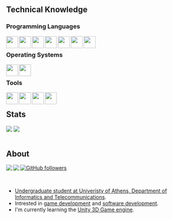 ## Technical Knowledge

### Programming Languages

<img align="left" height="32" width="32" src="https://cdn.jsdelivr.net/gh/devicons/devicon/icons/c/c-original.svg"/>
<img align="left" height="32" width="32" src="https://cdn.jsdelivr.net/gh/devicons/devicon/icons/cplusplus/cplusplus-original.svg"/>
<img align="left" height="32" width="32" src="https://cdn.jsdelivr.net/gh/devicons/devicon/icons/csharp/csharp-original.svg"/>
<img align="left" height="32" width="32" src="https://cdn.jsdelivr.net/gh/devicons/devicon/icons/python/python-original.svg"/>
<img align="left" height="32" width="32" src="https://cdn.jsdelivr.net/gh/devicons/devicon/icons/java/java-original.svg"/>
<img align="left" height="32" width="32" src="https://cdn.jsdelivr.net/gh/devicons/devicon/icons/mysql/mysql-original.svg"/>
<img align="left" height="32" width="32" src="https://cdn.jsdelivr.net/gh/devicons/devicon/icons/bash/bash-original.svg"/>

<br/>

### Operating Systems

<img align="left" height="32" width="32" src="https://cdn.jsdelivr.net/gh/devicons/devicon/icons/linux/linux-original.svg"/>
<img align="left" height="32" width="32" src="https://cdn.jsdelivr.net/gh/devicons/devicon/icons/windows8/windows8-original.svg"/>

<br/>

### Tools

<img align="left" height="32" width="32" src="https://cdn.jsdelivr.net/gh/devicons/devicon/icons/vscode/vscode-original.svg"/>
<img align="left" height="32" width="32" src="https://cdn.jsdelivr.net/gh/devicons/devicon/icons/visualstudio/visualstudio-plain.svg"/>
<img align="left" height="32" width="32" src="https://cdn.jsdelivr.net/gh/devicons/devicon/icons/intellij/intellij-original.svg"/>
<img align="left" height="32" width="32" src="https://cdn.jsdelivr.net/gh/devicons/devicon/icons/unity/unity-original.svg"/>

<br/>

## Stats

<div>
  <img align="center" src="https://github-readme-stats.vercel.app/api/top-langs/?username=ThodBaniokos&exclude_repo=github-readme-stats&theme=dracula&count_private=true" />
  <img align="center" src="https://github-readme-stats.vercel.app/api?username=ThodBaniokos&exclude_repo=github-readme-stats&theme=dracula&count_private=true" />
</div>

<br/>

## About

<a href="https://www.linkedin.com/in/thodoris-baniokos-b25291232/" target="_blank"><img align="left" src="https://img.shields.io/badge/LinkedIn-0077B5?style=for-the-badge&logo=linkedin&logoColor=white" />

<a href="https://twitter.com/TBaniokos" target="_blank"><img align="left" src="https://img.shields.io/badge/Twitter-1DA1F2?style=for-the-badge&logo=twitter&logoColor=white" />
  
![GitHub followers](https://img.shields.io/github/followers/ThodBaniokos?style=for-the-badge&logo=github)

<br/>

- Undergraduate student at <a href="https://www.di.uoa.gr/en">Univeristy of Athens, Department of Informatics and Telecommunications</a>.
- Intrested in <a href="https://en.wikipedia.org/wiki/Video_game_development">game development</a> and <a href="https://en.wikipedia.org/wiki/Software_development">software development</a>.
- I'm currently learning the <a href="https://unity.com/">Unity 3D Game engine</a>.

<!--
**ThodBaniokos/ThodBaniokos** is a ✨ _special_ ✨ repository because its `README.md` (this file) appears on your GitHub profile.

Here are some ideas to get you started:

- 🔭 I’m currently working on ...
- 🌱 I’m currently learning ...
- 👯 I’m looking to collaborate on ...
- 🤔 I’m looking for help with ...
- 💬 Ask me about ...
- 📫 How to reach me: ...
- 😄 Pronouns: ...
- ⚡ Fun fact: ...
-->
